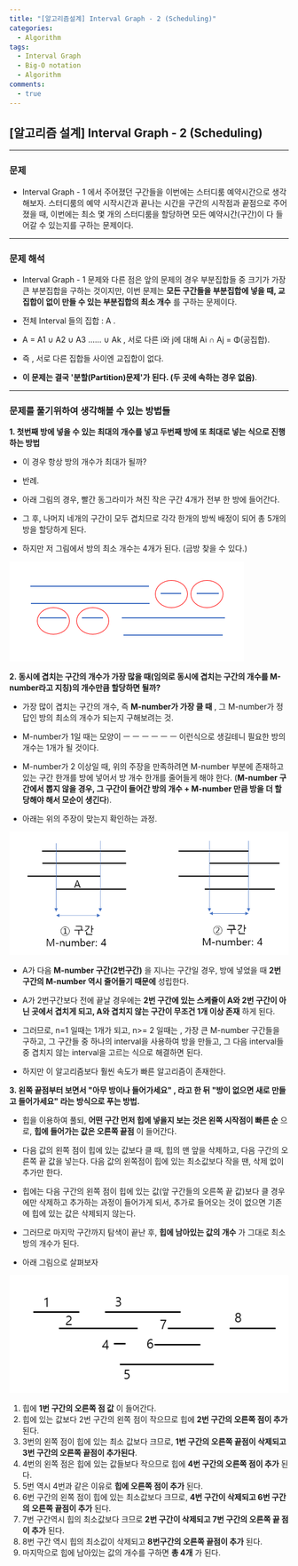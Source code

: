 ```yaml
---
title: "[알고리즘설계] Interval Graph - 2 (Scheduling)"
categories:
  - Algorithm
tags:
  - Interval Graph
  - Big-O notation
  - Algorithm
comments:
  - true
---
```


## [알고리즘 설계] Interval Graph - 2 (Scheduling)

---

### 문제

* Interval Graph - 1 에서 주어졌던 구간들을 이번에는 스터디룸 예약시간으로 생각해보자. 스터디룸의 예약 시작시간과 끝나는 시간을 구간의 시작점과 끝점으로 주어졌을 때, 이번에는 최소 몇 개의 스터디룸을 할당하면 모든 예약시간(구간)이 다 들어갈 수 있는지를 구하는 문제이다.

---

### 문제 해석

* Interval Graph - 1 문제와 다른 점은 앞의 문제의 경우 부분집합들 중 크기가 가장 큰 부분집합을 구하는 것이지만, 이번 문제는 __모든 구간들을 부분집합에 넣을 때, 교집합이 없이 만들 수 있는 부분집합의 최소 개수__ 를 구하는 문제이다.

* 전체 Interval 들의 집합 : A  .

* A = A1 ∪ A2 ∪ A3 ...... ∪ Ak   , 서로 다른 i와 j에 대해 Ai ∩ Aj = Φ(공집합).

* 즉 , 서로 다른 집합들 사이엔 교집합이 없다.

* __이 문제는 결국 '분할(Partition)문제'가 된다. (두 곳에 속하는 경우 없음)__.

---


### 문제를 풀기위하여 생각해볼 수 있는 방법들


__1. 첫번째 방에 넣을 수 있는 최대의 개수를 넣고 두번째 방에 또 최대로 넣는 식으로 진행하는 방법__

* 이 경우 항상 방의 개수가 최대가 될까?

* 반례.

* 아래 그림의 경우, 빨간 동그라미가 쳐진 작은 구간 4개가 전부 한 방에 들어간다.

* 그 후, 나머지 네개의 구간이 모두 겹치므로 각각 한개의 방씩 배정이 되어 총 5개의 방을 할당하게 된다.

* 하지만 저 그림에서 방의 최소 개수는 4개가 된다. (금방 찾을 수 있다.)

![](/assets/img/Algorithm/IntervalG1.png)


__2. 동시에 겹치는 구간의 개수가 가장 많을 때(임의로 동시에 겹치는 구간의 개수를 M-number라고 지칭)의 개수만큼 할당하면 될까?__

* 가장 많이 겹치는 구간의 개수, 즉 __M-number가 가장 클 때__ , 그 M-number가 정답인 방의 최소의 개수가 되는지 구해보려는 것.

* M-number가 1일 때는 모양이 ㅡ ㅡ ㅡ ㅡ ㅡ ㅡ 이런식으로 생길테니 필요한 방의 개수는 1개가 될 것이다.

* M-number가 2 이상일 때, 위의 주장을 만족하려면 M-number 부분에 존재하고 있는 구간 한개를 방에 넣어서 방 개수 한개를 줄어들게 해야 한다. (__M-number 구간에서 뽑지 않을 경우, 그 구간이 들어간 방의 개수 + M-number 만큼 방을 더 할당해야 해서 모순이 생긴다__).

* 아래는 위의 주장이 맞는지 확인하는 과정.

![](/assets/img/Algorithm/IntervalG2.png)

* A가 다음 __M-number 구간(2번구간)__ 을 지나는 구간일 경우, 방에 넣었을 때 __2번 구간의 M-number 역시 줄어들기 때문에__ 성립한다.

* A가 2번구간보다 전에 끝날 경우에는 __2번 구간에 있는 스케쥴이 A와 2번 구간이 아닌 곳에서 겹치게 되고, A와 겹치지 않는 구간이 무조건 1개 이상 존재__ 하게 된다.

* 그러므로, n=1 일때는 1개가 되고, n>= 2 일때는 , 가장 큰 M-number 구간들을 구하고, 그 구간들 중 하나의 interval을 사용하여 방을 만들고, 그 다음 interval들 중 겹치지 않는 interval을 고르는 식으로 해결하면 된다.

* 하지만 이 알고리즘보다 훨씬 속도가 빠른 알고리즘이 존재한다.

__3. 왼쪽 끝점부터 보면서 "아무 방이나 들어가세요" , 라고 한 뒤 "방이 없으면 새로 만들고 들어가세요" 라는 방식으로 푸는 방법.__

* 힙을 이용하여 풀되, __어떤 구간 먼저 힙에 넣을지 보는 것은 왼쪽 시작점이 빠른 순__ 으로, __힙에 들어가는 값은 오른쪽 끝점__ 이 들어간다.

* 다음 값의 왼쪽 점이 힙에 있는 값보다 클 때, 힙의 맨 앞을 삭제하고, 다음 구간의 오른쪽 끝 값을 넣는다. 다음 값의 왼쪽점이 힙에 있는 최소값보다 작을 땐, 삭제 없이 추가만 한다.

* 힙에는 다음 구간의 왼쪽 점이 힙에 있는 값(앞 구간들의 오른쪽 끝 값)보다 클 경우에만 삭제하고 추가하는 과정이 들어가게 되서, 추가로 들어오는 것이 없으면 기존에 힙에 있는 값은 삭제되지 않는다.

* 그러므로 마지막 구간까지 탐색이 끝난 후, __힙에 남아있는 값의 개수__ 가 그대로 최소 방의 개수가 된다.

* 아래 그림으로 살펴보자

![](/assets/img/Algorithm/IntervalG3.png)

1. 힙에 __1번 구간의 오른쪽 점 값__ 이 들어간다.
1. 힙에 있는 값보다 2번 구간의 왼쪽 점이 작으므로 힙에 __2번 구간의 오른쪽 점이 추가__ 된다.
1. 3번의 왼쪽 점이 힙에 있는 최소 값보다 크므로, __1번 구간의 오른쪽 끝점이 삭제되고 3번 구간의 오른쪽 끝점이 추가된다__.
1. 4번의 왼쪽 점은 힙에 있는 값들보다 작으므로 힙에 __4번 구간의 오른쪽 점이 추가__ 된다.
1. 5번 역시 4번과 같은 이유로 __힙에 오른쪽 점이 추가__ 된다.
1. 6번 구간의 왼쪽 점이 힙에 있는 최소값보다 크므로, __4번 구간이 삭제되고 6번 구간의 오른쪽 끝점이 추가__ 된다.
1. 7번 구간역시 힙의 최소값보다 크므로 __2번 구간이 삭제되고 7번 구간의 오른쪽 끝 점이 추가__ 된다.
1. 8번 구간 역시 힙의 최소값이 삭제되고 __8번구간의 오른쪽 끝점이 추가__ 된다.
1. 마지막으로 힙에 남아있는 값의 개수를 구하면 __총 4개__ 가 된다.
